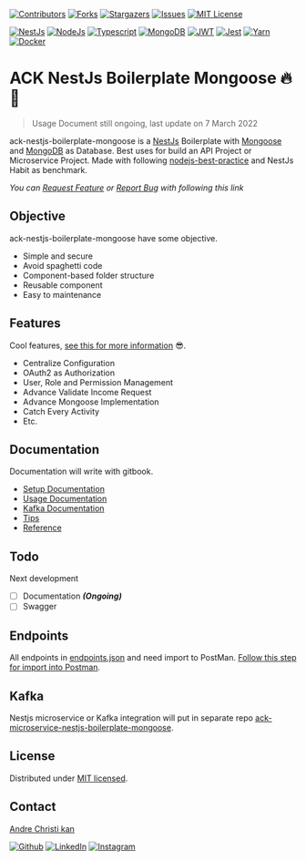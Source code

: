 [![Contributors][ack-contributors-shield]][ack-contributors]
[![Forks][ack-forks-shield]][ack-forks]
[![Stargazers][ack-stars-shield]][ack-stars]
[![Issues][ack-issues-shield]][ack-issues]
[![MIT License][ack-license-shield]][license]

[![NestJs][nestjs-shield]][ref-nestjs]
[![NodeJs][nodejs-shield]][ref-nodejs]
[![Typescript][typescript-shield]][ref-typescript]
[![MongoDB][mongodb-shield]][ref-mongodb]
[![JWT][jwt-shield]][ref-jwt]
[![Jest][jest-shield]][ref-jest]
[![Yarn][yarn-shield]][ref-yarn]
[![Docker][docker-shield]][ref-docker]

# ACK NestJs Boilerplate Mongoose  🔥 🚀

> Usage Document still ongoing, last update on 7 March 2022

ack-nestjs-boilerplate-mongoose is a [NestJs][ref-nestjs] Boilerplate with [Mongoose][ref-mongoose] and [MongoDB][ref-mongodb] as Database.
Best uses for build an API Project or Microservice Project.
Made with following [nodejs-best-practice][ref-nodejs-best-practice] and NestJs Habit as benchmark.

*You can [Request Feature][ack-issues] or [Report Bug][ack-issues] with following this link*

## Objective

ack-nestjs-boilerplate-mongoose have some objective.

- Simple and secure
- Avoid spaghetti code
- Component-based folder structure
- Reusable component
- Easy to maintenance

## Features

Cool features, [see this for more information][ack-docs-setup-features] 😎.

- Centralize Configuration
- OAuth2 as Authorization
- User, Role and Permission Management
- Advance Validate Income Request
- Advance Mongoose Implementation
- Catch Every Activity
- Etc.

## Documentation

Documentation will write with gitbook.

- [Setup Documentation][ack-docs-setup]
- [Usage Documentation][ack-docs-usage]
- [Kafka Documentation][ack-docs-kafka]
- [Tips][ack-docs-tips]
- [Reference][ack-docs-reference]

## Todo

Next development

- [ ] Documentation **_(Ongoing)_**
- [ ] Swagger

## Endpoints

All endpoints in [endpoints.json][endpoints] and need import to PostMan. [Follow this step for import into Postman][ref-postman-import-export].

## Kafka

Nestjs microservice or Kafka integration will put in separate repo [ack-microservice-nestjs-boilerplate-mongoose][ack-microservice-repo].

## License

Distributed under [MIT licensed][license].

## Contact

[Andre Christi kan][author-email]

[![Github][github-shield]][author-github]
[![LinkedIn][linkedin-shield]][author-linkedin]
[![Instagram][instagram-shield]][author-instagram]

<!-- ACK BADGE LINKS -->
[ack-contributors-shield]: https://img.shields.io/github/contributors/andrechristikan/ack-nestjs-boilerplate-mongoose?style=for-the-badge
[ack-forks-shield]: https://img.shields.io/github/forks/andrechristikan/ack-nestjs-boilerplate-mongoose?style=for-the-badge
[ack-stars-shield]: https://img.shields.io/github/stars/andrechristikan/ack-nestjs-boilerplate-mongoose?style=for-the-badge
[ack-issues-shield]: https://img.shields.io/github/issues/andrechristikan/ack-nestjs-boilerplate-mongoose?style=for-the-badge
[ack-license-shield]: https://img.shields.io/github/license/andrechristikan/ack-nestjs-boilerplate-mongoose?style=for-the-badge

<!-- ack microservice BADGE LINKS -->
[ack-microservice-contributors-shield]: https://img.shields.io/github/contributors/andrechristikan/ack-microservice-nestjs-mongoose?style=for-the-badge
[ack-microservice-forks-shield]: https://img.shields.io/github/forks/andrechristikan/ack-microservice-nestjs-mongoose?style=for-the-badge
[ack-microservice-stars-shield]: https://img.shields.io/github/stars/andrechristikan/ack-microservice-nestjs-mongoose?style=for-the-badge
[ack-microservice-issues-shield]: https://img.shields.io/github/issues/andrechristikan/ack-microservice-nestjs-mongoose?style=for-the-badge
[ack-microservice-license-shield]: https://img.shields.io/github/license/andrechristikan/ack-microservice-nestjs-mongoose?style=for-the-badge

[nestjs-shield]: https://img.shields.io/badge/nestjs-%23E0234E.svg?style=for-the-badge&logo=nestjs&logoColor=white
[nodejs-shield]: https://img.shields.io/badge/Node.js-339933?style=for-the-badge&logo=nodedotjs&logoColor=white
[typescript-shield]: https://img.shields.io/badge/TypeScript-007ACC?style=for-the-badge&logo=typescript&logoColor=white
[mongodb-shield]: https://img.shields.io/badge/MongoDB-white?style=for-the-badge&logo=mongodb&logoColor=4EA94B
[jwt-shield]: https://img.shields.io/badge/JWT-000000?style=for-the-badge&logo=JSON%20web%20tokens&logoColor=white
[jest-shield]: https://img.shields.io/badge/-jest-%23C21325?style=for-the-badge&logo=jest&logoColor=white
[yarn-shield]: https://img.shields.io/badge/yarn-%232C8EBB.svg?style=for-the-badge&logo=yarn&logoColor=white
[docker-shield]: https://img.shields.io/badge/docker-%230db7ed.svg?style=for-the-badge&logo=docker&logoColor=white

[github-shield]: https://img.shields.io/badge/GitHub-100000?style=for-the-badge&logo=github&logoColor=white
[linkedin-shield]: https://img.shields.io/badge/LinkedIn-0077B5?style=for-the-badge&logo=linkedin&logoColor=white
[instagram-shield]: https://img.shields.io/badge/Instagram-E4405F?style=for-the-badge&logo=instagram&logoColor=white

<!-- CONTACTS -->
[author-linkedin]: https://linkedin.com/in/andrechristikan
[author-instagram]: https://www.instagram.com/___ac.k
[author-email]: mailto:ack@baibay.id
[author-github]: https://github.com/andrechristikan

<!-- Repo LINKS -->
[ack-repo]: https://github.com/andrechristikan/ack-nestjs-boilerplate-mongoose
[ack-issues]: https://github.com/andrechristikan/ack-nestjs-boilerplate-mongoose/issues
[ack-stars]: https://github.com/andrechristikan/ack-nestjs-boilerplate-mongoose/stargazers
[ack-forks]: https://github.com/andrechristikan/ack-nestjs-boilerplate-mongoose/network/members
[ack-contributors]: https://github.com/andrechristikan/ack-nestjs-boilerplate-mongoose/graphs/contributors
[ack-history]: https://github.com/andrechristikan/ack-nestjs-boilerplate-mongoose/commits/main

<!-- ack microservice -->
[ack-microservice-repo]: https://github.com/andrechristikan/ack-microservice-nestjs-mongoose
[ack-microservice-issues]:https://github.com/andrechristikan/ack-microservice-nestjs-mongoose/issues
[ack-microservice-stars]:https://github.com/andrechristikan/ack-microservice-nestjs-mongoose/stargazers
[ack-microservice-forks]:https://github.com/andrechristikan/ack-microservice-nestjs-mongoose/network/members
[ack-microservice-contributors]:https://github.com/andrechristikan/ack-microservice-nestjs-mongoose/graphs/contributors
[ack-microservice-history]:https://github.com/andrechristikan/ack-microservice-nestjs-mongoose/commits/main

<!-- license -->
[license]: LICENSE.md
[endpoints]: endpoints.json

<!-- Documents -->
[ack-docs-setup]: https://acks.gitbook.io/ack-nestjs-boilerplate-mongoose
[ack-docs-setup-features]: https://acks.gitbook.io/ack-nestjs-mongoose/features
[ack-docs-usage]: https://acks.gitbook.io/ack-nestjs-boilerplate-mongoose/v/usage-documentation/
[ack-docs-kafka]: https://acks.gitbook.io/ack-nestjs-boilerplate-mongoose/v/kafka-documentation/
[ack-docs-tips]: https://acks.gitbook.io/ack-nestjs-boilerplate-mongoose/v/tips/
[ack-docs-reference]: https://acks.gitbook.io/ack-nestjs-boilerplate-mongoose/v/reference/

<!-- Reference -->
[ref-nestjs]: http://nestjs.com
[ref-mongoose]: https://mongoosejs.com/
[ref-mongodb]: https://docs.mongodb.com/
[ref-nodejs-best-practice]: https://github.com/goldbergyoni/nodebestpractices
[ref-nodejs]: https://nodejs.org/
[ref-typescript]: https://www.typescriptlang.org/
[ref-jwt]: https://jwt.io
[ref-jest]: https://jestjs.io/docs/getting-started
[ref-docker]: https://docs.docker.com
[ref-yarn]: https://yarnpkg.com
[ref-postman-import-export]: https://learning.postman.com/docs/getting-started/importing-and-exporting-data/
